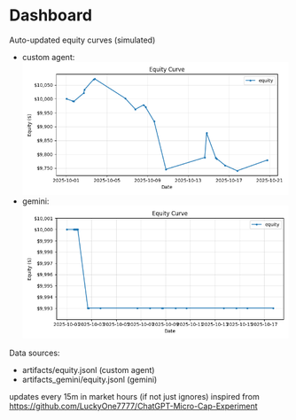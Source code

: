 # Dashboard

Auto-updated equity curves (simulated)

- custom agent: ![Equity Curve](artifacts/equity.png?v=bdf6f4f)
- gemini: ![Equity Curve (Gemini)](artifacts_gemini/equity.png?v=bdf6f4f)

Data sources:
- artifacts/equity.jsonl (custom agent)
- artifacts_gemini/equity.jsonl (gemini)

updates every 15m in market hours (if not just ignores)
inspired from https://github.com/LuckyOne7777/ChatGPT-Micro-Cap-Experiment
